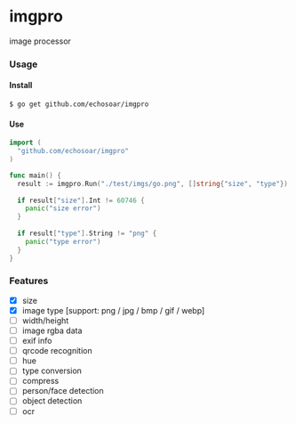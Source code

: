 # imgpro
image processor

### Usage
#### Install
```shell
$ go get github.com/echosoar/imgpro
```
#### Use
```go
import (
  "github.com/echosoar/imgpro"
)

func main() {
  result := imgpro.Run("./test/imgs/go.png", []string{"size", "type"})
  
  if result["size"].Int != 60746 {
    panic("size error")
  }
  
  if result["type"].String != "png" {
    panic("type error")
  }
}
```

### Features
- [x] size
- [x] image type [support: png / jpg / bmp / gif / webp]
- [ ] width/height
- [ ] image rgba data
- [ ] exif info
- [ ] qrcode recognition
- [ ] hue
- [ ] type conversion
- [ ] compress
- [ ] person/face detection
- [ ] object detection
- [ ] ocr
